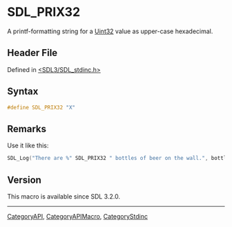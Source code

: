 # SDL_PRIX32

A printf-formatting string for a [Uint32](Uint32) value as upper-case hexadecimal.

## Header File

Defined in [<SDL3/SDL_stdinc.h>](https://github.com/libsdl-org/SDL/blob/main/include/SDL3/SDL_stdinc.h)

## Syntax

```c
#define SDL_PRIX32 "X"
```

## Remarks

Use it like this:

```c
SDL_Log("There are %" SDL_PRIX32 " bottles of beer on the wall.", bottles);
```

## Version

This macro is available since SDL 3.2.0.





----
[CategoryAPI](CategoryAPI), [CategoryAPIMacro](CategoryAPIMacro), [CategoryStdinc](CategoryStdinc)

